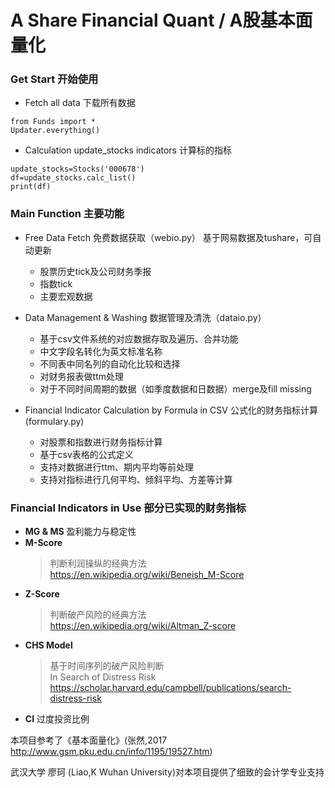 # A Share Financial Quant / A股基本面量化


### Get Start 开始使用

* Fetch all data 下载所有数据

<pre><code>from Funds import *
Updater.everything()
</pre></code>

* Calculation update_stocks indicators 计算标的指标

<pre><code>update_stocks=Stocks('000678')
df=update_stocks.calc_list()
print(df)
</pre></code>
### Main Function 主要功能
* Free Data Fetch 免费数据获取（webio.py）
    基于网易数据及tushare，可自动更新
    * 股票历史tick及公司财务季报
    * 指数tick
    * 主要宏观数据
* Data Management & Washing 数据管理及清洗（dataio.py）
    * 基于csv文件系统的对应数据存取及遍历、合并功能
    * 中文字段名转化为英文标准名称
    * 不同表中同名列的自动化比较和选择
    * 对财务报表做ttm处理
    * 对于不同时间周期的数据（如季度数据和日数据）merge及fill missing
    
    
* Financial Indicator Calculation by Formula in CSV 公式化的财务指标计算(formulary.py)
    * 对股票和指数进行财务指标计算
    * 基于csv表格的公式定义
    * 支持对数据进行ttm、期内平均等前处理
    * 支持对指标进行几何平均、倾斜平均、方差等计算
    
### Financial Indicators in Use 部分已实现的财务指标
* __MG & MS__ 
    盈利能力与稳定性
* __M-Score__ 
    >判断利润操纵的经典方法  
    <https://en.wikipedia.org/wiki/Beneish_M-Score>
* __Z-Score__ 
    >判断破产风险的经典方法   
    <https://en.wikipedia.org/wiki/Altman_Z-score>
* __CHS Model__ 
    >基于时间序列的破产风险判断    
    In Search of Distress Risk 
    <https://scholar.harvard.edu/campbell/publications/search-distress-risk>
* __CI__    过度投资比例
   

    


本项目参考了《基本面量化》(张然,2017 <http://www.gsm.pku.edu.cn/info/1195/19527.htm>)

武汉大学 廖珂 (Liao,K  Wuhan University)对本项目提供了细致的会计学专业支持

